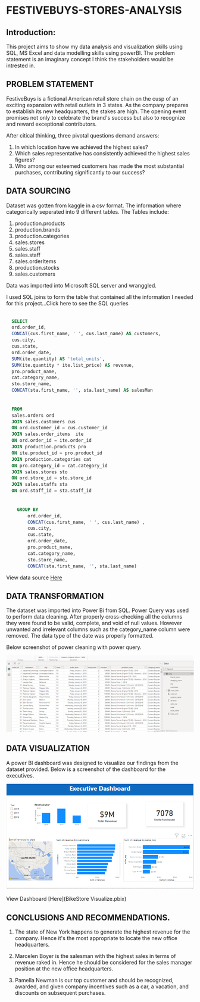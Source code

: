 # FESTIVEBUYS-STORES-ANALYSIS
## Introduction:

This project aims to show my data analysis and visualization skills using SQL, 
MS Excel and data modelling skills using powerBI. The problem statement is an imaginary concept
I think the stakeholders would be intrested in.

## PROBLEM STATEMENT

FestiveBuys is a fictional American retail store chain on the cusp of an exciting expansion with retail outlets in 3 states.
As the company prepares to establish its new headquarters, the stakes are high.
The opening event promises not only to celebrate the brand's success but also to 
recognize and reward exceptional contributors. 

After citical thinking, three pivotal questions demand answers:

1. In which location have we achieved the highest sales?
2. Which sales representative has consistently achieved the highest sales figures?
3. Who among our esteemed customers has made the most substantial purchases, contributing significantly to our success?

 
## DATA SOURCING

Dataset was gotten from kaggle in a csv format.
The information where categorically seperated into 9 different tables.
The Tables include:

1. production.products
2. production.brands
3. production.categories
4. sales.stores
5. sales.staff
6. sales.staff
7. sales.orderItems
8. production.stocks
9. sales.customers



Data was imported into Microsoft SQL server and wranggled.

I used SQL joins to form the table that contained all the information I needed for this project...Click here to see the SQL queries

```SQL

  SELECT 
  ord.order_id,
  CONCAT(cus.first_name, ' ', cus.last_name) AS customers,
  cus.city,
  cus.state,
  ord.order_date,
  SUM(ite.quantity) AS 'total_units',
  SUM(ite.quantity * ite.list_price) AS revenue,
  pro.product_name,
  cat.category_name,
  sto.store_name,
  CONCAT(sta.first_name, '', sta.last_name) AS salesMan


  FROM 
  sales.orders ord
  JOIN sales.customers cus
  ON ord.customer_id = cus.customer_id
  JOIN sales.order_items  ite
  ON ord.order_id = ite.order_id
  JOIN production.products pro
  ON ite.product_id = pro.product_id
  JOIN production.categories cat 
  ON pro.category_id = cat.category_id
  JOIN sales.stores sto
  ON ord.store_id = sto.store_id
  JOIN sales.staffs sta
  ON ord.staff_id = sta.staff_id
 

	GROUP BY
		ord.order_id,
		CONCAT(cus.first_name, ' ', cus.last_name) ,
		cus.city,
		cus.state,
		ord.order_date,
		pro.product_name,
		cat.category_name,
		sto.store_name,
		CONCAT(sta.first_name, '', sta.last_name)
```

View data source [Here](https://kaggle.com)


## DATA TRANSFORMATION

The dataset was imported into Power Bi from SQL.
Power Query was used to perform data cleaning. After properly cross-checking all the columns they were found
to be valid, complete, and void of null values.
However unwanted and irrelevant columns such as the category_name column were removed. The data type of the date was properly 
formatted.

Below screenshot of power cleaning with power query.

![](powerQuery.png)





## DATA VISUALIZATION

A power BI dashboard was designed to visualize our findings from the dataset 
provided.
Below is a screenshot of the dashboard for the executives.

![](festiveBuys_Dashboard.png)

View Dashboard [Here](BikeStore Visualize.pbix)



## CONCLUSIONS AND RECOMMENDATIONS.

1. The state of New York happens to generate the highest revenue for the company.
   Hence it's the most appropriate to locate the new office headquarters.

2. Marcelen Boyer is the salesman with the highest sales in terms of revenue raked in.
   Hence he should be considered for the sales manager position at the new office headquarters.

3. Pamella Newman is our top customer and should be recognized, awarded, and given company incentives such as 
   a car, a vacation, and discounts on subsequent purchases.






